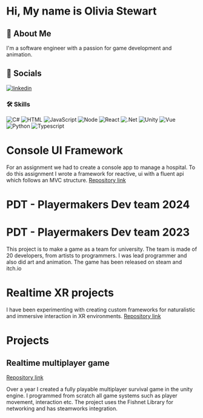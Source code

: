 # Hi, My name is Olivia Stewart


## 🚀 About Me
I'm a software engineer with a passion for game development and animation.  


## 🔗 Socials
[![linkedin](https://img.shields.io/badge/linkedin-0A66C2?style=for-the-badge&logo=linkedin&logoColor=white)](https://www.linkedin.com/in/olivia-stewart-763090267/)


### 🛠 Skills
![C#](https://img.shields.io/badge/C%23-239120?style=for-the-badge&logo=c-sharp&logoColor=white)
![HTML](https://img.shields.io/badge/HTML5-E34F26?style=for-the-badge&logo=html5&logoColor=white)
![JavaScript](https://img.shields.io/badge/JavaScript-323330?style=for-the-badge&logo=javascript&logoColor=F7DF1E)
![Node](https://img.shields.io/badge/Node%20js-339933?style=for-the-badge&logo=nodedotjs&logoColor=white)
![React](https://img.shields.io/badge/React-20232A?style=for-the-badge&logo=react&logoColor=61DAFB)
![.Net](https://img.shields.io/badge/.NET-512BD4?style=for-the-badge&logo=dotnet&logoColor=white)
![Unity](https://img.shields.io/badge/Unity-100000?style=for-the-badge&logo=unity&logoColor=white)
![Vue](https://img.shields.io/badge/Vue%20js-35495E?style=for-the-badge&logo=vuedotjs&logoColor=4FC08D)
![Python](https://img.shields.io/badge/Python-FFD43B?style=for-the-badge&logo=python&logoColor=blue)
![Typescript](https://img.shields.io/badge/TypeScript-007ACC?style=for-the-badge&logo=typescript&logoColor=white)

# Console UI Framework
For an assignment we had to create a console app to manage a hospital.
To do this assignment I wrote a framework for reactive, ui with a fluent api which follows an MVC structure.
[Repository link](https://github.com/cread134/HospitalManagementSystem)

# PDT - Playermakers Dev team 2024
# PDT - Playermakers Dev team 2023

This project is to make a game as a team for university. The team is made of 20 developers, from artists to programmers. I was lead programmer and also did art and animation. The game has been released on steam and itch.io

# Realtime XR projects
I have been experimenting with creating custom frameworks for naturalistic and immersive interaction in XR environments.
[Repository link](https://github.com/cread134/VrFramework)

# Projects
## Realtime multiplayer game
[Repository link](https://github.com/cread134/Unity-mutiplayer-survival-game)

Over a year I created a fully playable multiplayer survival game in the unity engine. I programmed from scratch all game systems such as player movement, interaction etc. The project uses the Fishnet Library for networking and has steamworks integration. 
